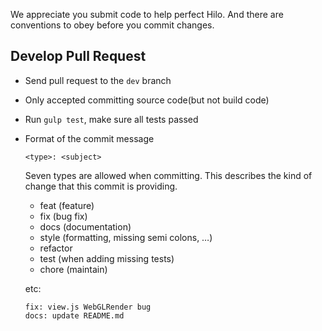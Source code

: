 We appreciate you submit code to help perfect Hilo. And there are conventions to obey before you commit changes.

## Develop Pull Request
* Send pull request to the ```dev``` branch
* Only accepted committing source code(but not build code)
* Run ```gulp test```, make sure all tests passed
* Format of the commit message

    ```
    <type>: <subject>
    ```

    Seven types are allowed when committing.
    This describes the kind of change that this commit is providing.

    + feat (feature)
    + fix (bug fix)
    + docs (documentation)
    + style (formatting, missing semi colons, …)
    + refactor
    + test (when adding missing tests)
    + chore (maintain)

    etc:

    ```
    fix: view.js WebGLRender bug
    docs: update README.md
    ```
